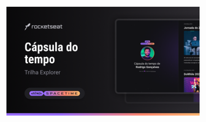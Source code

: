 <p align="center">
  <img src=".github/preview.png" alt="Demonstração do projeto" width=""100%>
</p>
